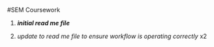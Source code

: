 #SEM Coursework  
1. **_initial read me file_**

2. _update to read me file to ensure workflow is operating correctly_ x2